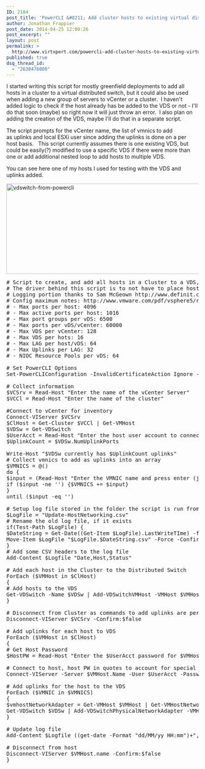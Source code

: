 ```yaml
---
ID: 2184
post_title: 'PowerCLI &#8211; Add cluster hosts to existing virtual distributed switch'
author: Jonathan Frappier
post_date: 2014-04-25 12:00:26
post_excerpt: ""
layout: post
permalink: >
  http://www.virtxpert.com/powercli-add-cluster-hosts-to-existing-virtual-distributed-switch/
published: true
dsq_thread_id:
  - "2638476080"
---
```

I started writing this script for mostly greenfield deployments to add all hosts in a cluster to a virtual distributed switch, but it could also be used when adding a new group of servers to vCenter or a cluster.  I haven't added logic to check if the host already has be added to the VDS or not - I'll do that soon (maybe) so right now it will just throw an error.  I also plan on adding the creation of the VDS, maybe I'll do that in a separate script.

The script prompts for the vCenter name, the list of vmnics to add as uplinks and local ESXi user since adding the uplinks is done on a per host basis.   This script currently assumes there is one existing VDS, but could be easily(?) modified to use a specific VDS if there were more than one or add additional nested loop to add hosts to multiple VDS.

You can see here one of my hosts I used for testing with the VDS and uplinks added.

<a href="http://www.virtxpert.com/wp-content/uploads/2014/04/vdswitch-from-powercli.png"><img class="aligncenter size-full wp-image-2185" src="http://www.virtxpert.com/wp-content/uploads/2014/04/vdswitch-from-powercli.png" alt="vdswitch-from-powercli" width="572" height="236" /></a>
<pre># Script to create, and add all hosts in a Cluster to a VDS, create port groups and add uplinks/VMkernel interfaces
# The driver behind this script is to not have to place hosts into maintenance mode as you would with host profiles
# Logging portion thanks to Sam McGeown http://www.definit.co.uk/2013/06/changing-esxi-root-passwords-the-smart-way-via-powercli/
# Config maximum notes: http://www.vmware.com/pdf/vsphere5/r55/vsphere-55-configuration-maximums.pdf
# - Max ports per host: 4096
# - Max active ports per host: 1016
# - Max port groups per vDS: 6500
# - Max ports per vDS/vCenter: 60000
# - Max VDS per vCenter: 128
# - Max VDS per hots: 16
# - Max LAG per host/vDS: 64
# - Max Uplinks per LAG: 32
# - NIOC Resource Pools per vDS: 64

# Set PowerCLI Options
Set-PowerCLIConfiguration -InvalidCertificateAction Ignore -Confirm:$false | Out-Null

# Collect information
$VCSrv = Read-Host "Enter the name of the vCenter Server"
$VCCl = Read-Host "Enter the name of the cluster"

#Connect to vCenter for inventory
Connect-VIServer $VCSrv
$ClHost = Get-Cluster $VCCl | Get-VMHost
$VDSw = Get-VDSwitch
$UserAcct = Read-Host "Enter the host user account to connect directly to ESXi hosts (typically root)"
$UplinkCount = $VDSw.NumUplinkPorts

Write-Host "$VDSw currently has $UplinkCount uplinks"
# Collect vmnics to add as uplinks into an array
$VMNICS = @()
do {
$input = (Read-Host "Enter the VMNIC name and press enter (just enter to end)")
if ($input -ne '') {$VMNICS += $input}
}
until ($input -eq '')

# Setup log file stored in the folder the script is run from
$LogFile = "Update-HostNetworking.csv"
# Rename the old log file, if it exists
if(Test-Path $LogFile) {
$DateString = Get-Date((Get-Item $LogFile).LastWriteTIme) -format MMddyyyy
Move-Item $LogFile "$LogFile.$DateString.csv" -Force -Confirm:$false
}
# Add some CSV headers to the log file
Add-Content $Logfile "Date,Host,Status"

# Add each host in the Cluster to the Distributed Switch
ForEach ($VMHost in $ClHost)
{
# Add hosts to the VDS
Get-VDSwitch -Name $VDSw | Add-VDSwitchVMHost -VMHost $VMHost
}

# Disconnect from Cluster as commands to add uplinks are per host
Disconnect-VIServer $VCSrv -Confirm:$false

# Add uplinks for each host to VDS
ForEach ($VMHost in $ClHost)
{
# Get Host Password
$HostPW = Read-Host "Enter the $UserAcct password for $VMHost.Name"

# Connect to host, host PW in quotes to account for special characters
Connect-VIServer -Server $VMHost.Name -User $UserAcct -Password "$HostPW" | Out-Null

# Add uplinks for the host to the VDS
ForEach ($VMNIC in $VMNICS)
{
$vmhostNetworkAdapter = Get-VMHost $VMHost | Get-VMHostNetworkAdapter -Physical -Name $VMNIC
Get-VDSwitch $VDSw | Add-VDSwitchPhysicalNetworkAdapter -VMHostNetworkAdapter $vmhostNetworkAdapter -Confirm:$false
}

# Update log file
Add-Content $Logfile ((get-date -Format "dd/MM/yy HH:mm")+","+$VMHost.Name+",Success")

# Disconnect from host
Disconnect-VIServer $VMHost.name -Confirm:$false
}
</pre>